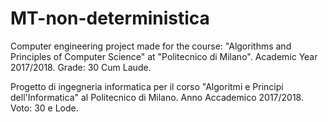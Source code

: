 # MT-non-deterministica
Computer engineering project made for the course: "Algorithms and Principles of Computer Science" at "Politecnico di Milano". Academic Year 2017/2018. Grade: 30 Cum Laude.

Progetto di ingegneria informatica per il corso "Algoritmi e Principi dell'Informatica" al Politecnico di Milano. Anno Accademico 2017/2018. Voto: 30 e Lode.
